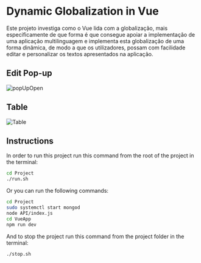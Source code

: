 # Dynamic Globalization in Vue

Este projeto investiga como o Vue lida com a globalização, mais especificamente de que forma é que consegue apoiar a implementação de uma aplicação multilinguagem e implementa esta globalização de uma forma dinâmica, de modo a que os utilizadores, possam com facilidade editar e personalizar os textos apresentados na aplicação.
## Edit Pop-up
![popUpOpen](https://github.com/Xouteiro/Projeto_Integrador_VUE/assets/93874205/8f0d6c0a-7694-4fa0-9801-9b14a4ce7e4f)

## Table
![Table](https://github.com/Xouteiro/Projeto_Integrador_VUE/assets/93874205/7bb0e239-abe4-4725-b6b3-b109d2a7ed01)

## Instructions

In order to run this project run this command from the root of the project in the terminal:

```bash
cd Project
./run.sh
```

Or you can run the following commands:

```bash
cd Project
sudo systemctl start mongod
node API/index.js 
cd VueApp
npm run dev
``` 

And to stop the project run this command from the project folder in the terminal:

```bash
./stop.sh
```






